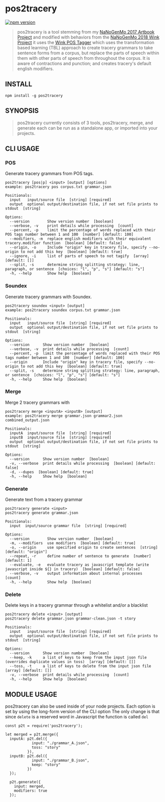pos2tracery
===========

[![npm version](https://badge.fury.io/js/pos2tracery.svg)](https://badge.fury.io/js/pos2tracery)

> pos2tracery is a tool stemming from my
> [NaNoGenMo 2017 Artbook Project](http://jkirchartz.com/NaNoGenMo/2017/) and
> modified with behaviors from the [NaNoGenMo 2018 Wink
> Project](http://jkirchartz.com/NaNoGenMo/2018/) it uses the [Wink POS
> Tagger](https://winkjs.org/wink-pos-tagger/) which uses the transformation
> based learning (TBL) approach to create tracery grammars to take sentence forms
> from a corpus, but replace the parts of speech within them with other parts of
> speech from throughout the corpus. It is aware of contractions and punction;
> and creates tracery's default english modifiers.

## INSTALL

    npm install -g pos2tracery

## SYNOPSIS

> pos2tracery currently consists of 3 tools, pos2tracery, merge, and generate
> each can be run as a standalone app, or imported into your projects.

## CLI USAGE

### POS
Generate tracery grammars from POS tags.

    pos2tracery [pos|p] <input> [output] [options]
    example: pos2tracery pos corpus.txt grammar.json

    Positionals:
      input   input/source file  [string] [required]
      output  optional output/destination file, if not set file prints to stdout  [string]

    Options:
      --version        Show version number  [boolean]
      --verbose, -v    print details while processing  [count]
      --percent, -p    limit the percentage of words replaced with their POS tags number between 1 and 100  [number] [default: 100]
      --modifiers, -m  replace english modifiers with their equivalent tracery.modifier function  [boolean] [default: false]
      --origin, -o     Include "origin" key in tracery file, specify --no-origin to not add this key  [boolean] [default: true]
      --ignore, -i     list of parts of speech to not tagify  [array] [default: []]
      --split, -s      determine string splitting strategy: line, paragraph, or sentence  [choices: "l", "p", "s"] [default: "s"]
      -h, --help       Show help  [boolean]

### Soundex
Generate tracery grammars with Soundex.


    pos2tracery soundex <input> [output]
    example: pos2tracery soundex corpus.txt grammar.json

    Positionals:
      input   input/source file  [string] [required]
      output  optional output/destination file, if not set file prints to stdout  [string]

    Options:
      --version      Show version number  [boolean]
      --verbose, -v  print details while processing  [count]
      --percent, -p  limit the percentage of words replaced with their POS tags number between 1 and 100  [number] [default: 100]
      --origin       Include "origin" key in tracery file, specify --no-origin to not add this key  [boolean] [default: true]
      --split, -s    determine string splitting strategy: line, paragraph, or sentence  [choices: "l", "p", "s"] [default: "s"]
      -h, --help     Show help  [boolean]

### Merge
Merge 2 tracery grammars with

    pos2tracery merge <inputA> <inputB> [output]
    example: pos2tracery merge grammar.json grammar2.json combined_output.json

    Positionals:
      inputA  input/source file  [string] [required]
      inputB  input/source file  [string] [required]
      output  optional output/destination file, if not set file prints to stdout  [string]

    Options:
      --version      Show version number  [boolean]
      -v, --verbose  print details while processing  [boolean] [default: false]
      -d, --dupes  [boolean] [default: true]
      -h, --help     Show help  [boolean]

### Generate
Generate text from a tracery grammar


    pos2tracery generate <input>
    pos2tracery generate grammar.json

    Positionals:
      input  input/source grammar file  [string] [required]

    Options:
      --version        Show version number  [boolean]
      -m, --modifiers  use modifiers  [boolean] [default: true]
      -o, --origin     use specified origin to create sentences  [string] [default: "origin"]
      --repeat, -r     define number of sentence to generate  [number] [default: 1]
      --evaluate, -e   evaluate tracery as javascript template (write javascript inside ${} in tracery)  [boolean] [default: false]
      --verbose, -v    output information about internal processes  [count]
      -h, --help       Show help  [boolean]


### Delete
Delete keys in a tracery grammar through a whitelist and/or a blacklist


    pos2tracery delete <input> [output]
    pos2tracery delete grammar.json grammar-clean.json -t story

    Positionals:
      input   input/source file  [string] [required]
      output  optional output/destination file, if not set file prints to stdout  [string]

    Options:
      --version      Show version number  [boolean]
      --keep, -k     a list of keys to keep from the input json file (overrides duplicate values in toss)  [array] [default: []]
      --toss, -t     a list of keys to delete from the input json file  [array] [default: []]
      -v, --verbose  print details while processing  [count]
      -h, --help     Show help  [boolean]


## MODULE USAGE
pos2tracery can also be used inside of your node projects. Each option is set by using the long-form version of the CLI option
The only change is that since `delete` is a reserved word in Javascript the function is called `del`


    const p2t = require('pos2tracery');

    let merged = p2t.merge({
      inputA: p2t.del({
                input: "./grammar_A.json",
                toss: "story"
              }),
      inputB: p2t.del({
                input: "./grammar_B.json",
                keep: "story"
              })
      });

      p2t.generate({
        input: merged,
        modifiers: true
      });
